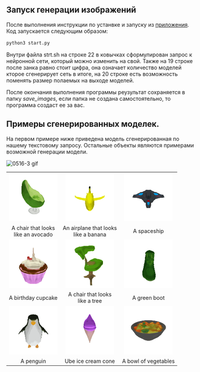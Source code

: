 ## Запуск генерации изображений

После выполнения инструкции по устанвке и запуску из [приложения](https://github.com/keoni02032/MouseHub/blob/main/application.md). Код запускается следующим образом:

```python
python3 start.py
```

Внутри файла strt.sh на строке 22 в ковычках сформулирован запрос к нейронной сети, который можно изменить на свой. Также на 19 строке после занка равно стоит цифра, она означает количество моделей кторое сгенерирует сеть в итоге, на 20 строке есть возможность поменять размер полаемых на выходе моделей.

После окончания выполнения программы реузультат сохраняется в папку *save_images*, если папка не создана самостоятельно, то программа создаст ее за вас.

## Примеры сгенерированных моделек.

На первом примере ниже приведена модель сгенерированная по нашему текстовому запросу. Остальные объекты являются примерами возможной генерации модели.

![0516-_3_ gif](https://github.com/keoni02032/MouseHub/assets/51419607/f3e50dd2-81f7-482d-9726-f12c838ec0bd)

<table>
    <tbody>
        <tr>
            <td align="center">
                <img src="samples/a_chair_that_looks_like_an_avocado/2.gif" alt="A chair that looks like an avocado">
            </td>
            <td align="center">
                <img src="samples/an_airplane_that_looks_like_a_banana/3.gif" alt="An airplane that looks like a banana">
            </td align="center">
            <td align="center">
                <img src="samples/a_spaceship/0.gif" alt="A spaceship">
            </td>
        </tr>
        <tr>
            <td align="center">A chair that looks<br>like an avocado</td>
            <td align="center">An airplane that looks<br>like a banana</td>
            <td align="center">A spaceship</td>
        </tr>
        <tr>
            <td align="center">
                <img src="samples/a_birthday_cupcake/3.gif" alt="A birthday cupcake">
            </td>
            <td align="center">
                <img src="samples/a_chair_that_looks_like_a_tree/2.gif" alt="A chair that looks like a tree">
            </td>
            <td align="center">
                <img src="samples/a_green_boot/3.gif" alt="A green boot">
            </td>
        </tr>
        <tr>
            <td align="center">A birthday cupcake</td>
            <td align="center">A chair that looks<br>like a tree</td>
            <td align="center">A green boot</td>
        </tr>
        <tr>
            <td align="center">
                <img src="samples/a_penguin/1.gif" alt="A penguin">
            </td>
            <td align="center">
                <img src="samples/ube_ice_cream_cone/3.gif" alt="Ube ice cream cone">
            </td>
            <td align="center">
                <img src="samples/a_bowl_of_vegetables/2.gif" alt="A bowl of vegetables">
            </td>
        </tr>
        <tr>
            <td align="center">A penguin</td>
            <td align="center">Ube ice cream cone</td>
            <td align="center">A bowl of vegetables</td>
        </tr>
    </tbody>
<table>
